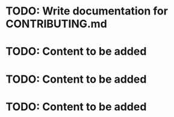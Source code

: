 # TODO: Write documentation for CONTRIBUTING.md
# TODO: Content to be added
# TODO: Content to be added
# TODO: Content to be added
